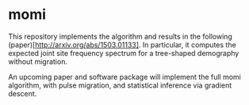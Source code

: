 # momi

This repository implements the algorithm and results in the following (paper)[http://arxiv.org/abs/1503.01133].
In particular, it computes the expected joint site frequency spectrum for a tree-shaped demography without migration.

An upcoming paper and software package will implement the full momi algorithm, with pulse migration, and
statistical inference via gradient descent.